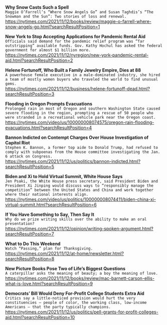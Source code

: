 **Why Snow Casts Such a Spell**\
`Maggie O’Farrell’s “Where Snow Angels Go” and Susan Taghdis’s “The Snowman and the Sun”: Two stories of loss and renewal.`\
https://nytimes.com/2021/11/12/books/review/maggie-o-farrell-where-snow-angels-go.html?searchResultPosition=1

**New York to Stop Accepting Applications for Pandemic Rental Aid**\
`Officials said demand for the pandemic relief program was “far outstripping” available funds. Gov. Kathy Hochul has asked the federal government for almost $1 billion more.`\
https://nytimes.com/2021/11/12/nyregion/new-york-pandemic-rental-aid.html?searchResultPosition=2

**Helene Fortunoff, Who Built a Family Jewelry Empire, Dies at 88**\
`A powerhouse female executive in a male-dominated industry, she hired a team of mostly women buyers who traveled the world to find unusual gems.`\
https://nytimes.com/2021/11/12/business/helene-fortunoff-dead.html?searchResultPosition=3

**Flooding in Oregon Prompts Evacuations**\
`Prolonged rain in most of Oregon and southern Washington State caused severe flooding in the region, prompting a rescue of 50 people who were stranded in a recreational vehicle park near the Oregon coast.`\
https://nytimes.com/video/us/100000008074575/oregon-rain-flooding-evacuations.html?searchResultPosition=4

**Bannon Indicted on Contempt Charges Over House Investigation of Capitol Riot**\
`Stephen K. Bannon, a former top aide to Donald Trump, had refused to comply with subpoenas from the House committee investigating the Jan. 6 attack on Congress.`\
https://nytimes.com/2021/11/12/us/politics/bannon-indicted.html?searchResultPosition=5

**Biden and Xi to Hold Virtual Summit, White House Says**\
`Jen Psaki, the White House press secretary, said President Biden and President Xi Jinping would discuss ways to “responsibly manage the competition” between the United States and China and work together where their national interests align.`\
https://nytimes.com/video/us/politics/100000008074411/biden-china-xi-virtual-summit.html?searchResultPosition=6

**If You Have Something to Say, Then Say It**\
`Why do we prize writing skills over the ability to make an oral presentation?`\
https://nytimes.com/2021/11/12/opinion/writing-spoken-argument.html?searchResultPosition=7

**What to Do This Weekend**\
`Watch “Passing,” plan for Thanksgiving.`\
https://nytimes.com/2021/11/12/at-home/newsletter.html?searchResultPosition=8

**New Picture Books Pose Two of Life’s Biggest Questions**\
`A caterpillar asks the meaning of beauty; a boy the meaning of love.`\
https://nytimes.com/2021/11/12/books/review/mac-barnett-carson-ellis-what-is-love.html?searchResultPosition=9

**Democrats’ Bill Would Deny For-Profit College Students Extra Aid**\
`Critics say a little-noticed provision would hurt the very constituencies — people of color, the working class, low-income Americans — that the party typically champions.`\
https://nytimes.com/2021/11/12/us/politics/pell-grants-for-profit-colleges-aid.html?searchResultPosition=10

